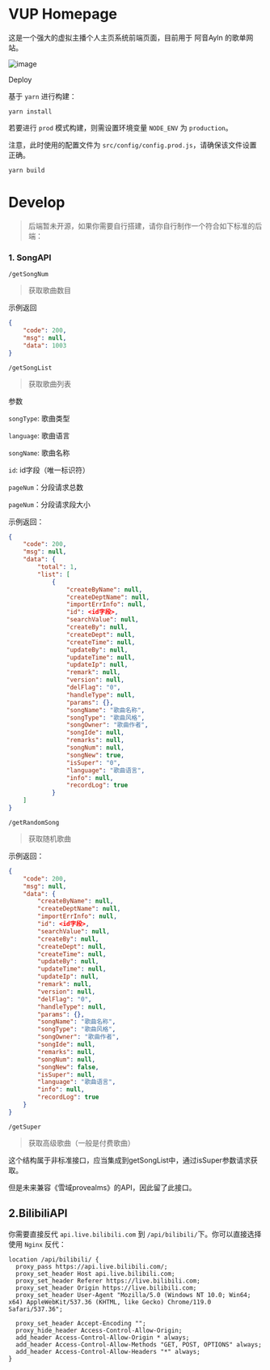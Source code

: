 # VUP Homepage

这是一个强大的虚拟主播个人主页系统前端页面，目前用于 阿音Ayln 的歌单网站。

![image](https://github.com/user-attachments/assets/744cc3bf-f6bc-48ef-8e45-08e48c8e07a8)

Deploy

基于 `yarn` 进行构建：

```
yarn install
```

若要进行 `prod` 模式构建，则需设置环境变量 `NODE_ENV` 为 `production`。

注意，此时使用的配置文件为 `src/config/config.prod.js`，请确保该文件设置正确。

```
yarn build
```

# Develop

> 后端暂未开源，如果你需要自行搭建，请你自行制作一个符合如下标准的后端：

### 1. SongAPI

`/getSongNum`

> 获取歌曲数目

示例返回

```json
{
    "code": 200,
    "msg": null,
    "data": 1003
}
```

`/getSongList`

> 获取歌曲列表

参数

`songType`: 歌曲类型

`language`: 歌曲语言

`songName`: 歌曲名称

`id`: id字段（唯一标识符）

`pageNum`：分段请求总数

`pageNum`：分段请求段大小

示例返回：

```json
{ 
    "code": 200,
    "msg": null,
    "data": {
        "total": 1,
        "list": [
            {
                "createByName": null,
                "createDeptName": null,
                "importErrInfo": null,
                "id": <id字段>,
                "searchValue": null,
                "createBy": null,
                "createDept": null,
                "createTime": null,
                "updateBy": null,
                "updateTime": null,
                "updateIp": null,
                "remark": null,
                "version": null,
                "delFlag": "0",
                "handleType": null,
                "params": {},
                "songName": "歌曲名称",
                "songType": "歌曲风格",
                "songOwner": "歌曲作者",
                "songIde": null,
                "remarks": null,
                "songNum": null,
                "songNew": true,
                "isSuper": "0",
                "language": "歌曲语言",
                "info": null,
                "recordLog": true
            }
	]
}
```

`/getRandomSong`

> 获取随机歌曲

示例返回：

```json
{
    "code": 200,
    "msg": null,
    "data": {
        "createByName": null,
        "createDeptName": null,
        "importErrInfo": null,
        "id": <id字段>,
        "searchValue": null,
        "createBy": null,
        "createDept": null,
        "createTime": null,
        "updateBy": null,
        "updateTime": null,
        "updateIp": null,
        "remark": null,
        "version": null,
        "delFlag": "0",
        "handleType": null,
        "params": {},
        "songName": "歌曲名称",
        "songType": "歌曲风格",
        "songOwner": "歌曲作者",
        "songIde": null,
        "remarks": null,
        "songNum": null,
        "songNew": false,
        "isSuper": null,
        "language": "歌曲语言",
        "info": null,
        "recordLog": true
    }
}
```

`/getSuper`

> 获取高级歌曲（一般是付费歌曲）

这个结构属于非标准接口，应当集成到getSongList中，通过isSuper参数请求获取。

但是未来兼容《雪域provealms》的API，因此留了此接口。

## 2.BilibiliAPI

你需要直接反代 `api.live.bilibili.com` 到 `/api/bilibili/`下。你可以直接选择使用 `Nginx` 反代：

```nginx
location /api/bilibili/ {
  proxy_pass https://api.live.bilibili.com/;
  proxy_set_header Host api.live.bilibili.com;
  proxy_set_header Referer https://live.bilibili.com;
  proxy_set_header Origin https://live.bilibili.com;
  proxy_set_header User-Agent "Mozilla/5.0 (Windows NT 10.0; Win64; x64) AppleWebKit/537.36 (KHTML, like Gecko) Chrome/119.0 Safari/537.36";
  
  proxy_set_header Accept-Encoding "";
  proxy_hide_header Access-Control-Allow-Origin;
  add_header Access-Control-Allow-Origin * always;
  add_header Access-Control-Allow-Methods "GET, POST, OPTIONS" always;
  add_header Access-Control-Allow-Headers "*" always;
}
```
